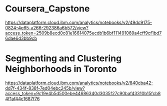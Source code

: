 # Coursera_Capstone
https://dataplatform.cloud.ibm.com/analytics/notebooks/v2/49dc9175-0824-4e65-a266-292386a6b572/view?access_token=2509b8ecd0c81e16614075ecdb1b6bf111491069a4cff9cf1bd76dae6d3bb9cb 
# Segmenting and Clustering Neighborhoods in Toronto
https://dataplatform.cloud.ibm.com/analytics/notebooks/v2/840cba42-dd7f-434f-838f-7ed04ebc245b/view?access_token=9c19e4b5d500ebe44686340d3035f27c90baf43310b15fcb84f1af44c1687f76
